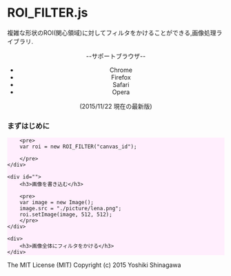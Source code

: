 
<h1> ROI_FILTER.js</h1>

複雑な形状のROI(関心領域)に対してフィルタをかけることができる,画像処理ライブラリ.
<div align="center">
	--サポートブラウザ--
	<ul>
		<li>Chrome</li>
		<li>Firefox</li>
		<li>Safari</li>
		<li>Opera</li>
	</ul>
	(2015/11/22 現在の最新版)
</div>

<div id="main">
	<div id="">
		<h3>まずはじめに</h3>
		
		<pre>
		var roi = new ROI_FILTER("canvas_id");

		</pre>
	</div>

	<div id="">
		<h3>画像を書き込む</h3>
		
		<pre>
		var image = new Image();
		image.src = "./picture/lena.png";
		roi.setImage(image, 512, 512);
		</pre>
	</div>

	<div>
		<h3>画像全体にフィルタをかける</h3>
	</div>
</div>


<div id="footer">
	The MIT License (MIT)  Copyright (c) 2015 Yoshiki Shinagawa
</div>

<style>
	pre{
		background: #FFEEFD;
	}
</style>